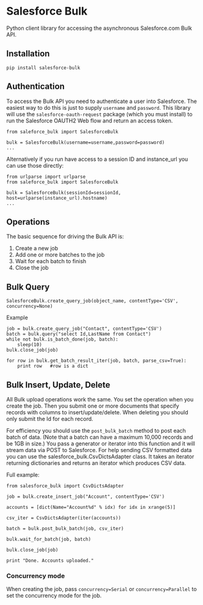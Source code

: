 # Salesforce Bulk

Python client library for accessing the asynchronous Salesforce.com Bulk API.

## Installation

```pip install salesforce-bulk```

## Authentication

To access the Bulk API you need to authenticate a user into Salesforce. The easiest
way to do this is just to supply `username` and `password`. This library
will use the `salesforce-oauth-request` package (which you must install) to run
the Salesforce OAUTH2 Web flow and return an access token.

```
from saleforce_bulk import SalesforceBulk

bulk = SalesforceBulk(username=username,password=password)
...
```

Alternatively if you run have access to a session ID and instance_url you can use
those directly:

```
from urlparse import urlparse
from saleforce_bulk import SalesforceBulk

bulk = SalesforceBulk(sessionId=sessionId, host=urlparse(instance_url).hostname)
...
```

## Operations

The basic sequence for driving the Bulk API is:

1. Create a new job
2. Add one or more batches to the job
3. Wait for each batch to finish
4. Close the job


## Bulk Query

`SalesforceBulk.create_query_job(object_name, contentType='CSV', concurrency=None)`

Example

```
job = bulk.create_query_job("Contact", contentType='CSV')
batch = bulk.query("select Id,LastName from Contact")
while not bulk.is_batch_done(job, batch):
	sleep(10)
bulk.close_job(job)

for row in bulk.get_batch_result_iter(job, batch, parse_csv=True):
	print row   #row is a dict
```

## Bulk Insert, Update, Delete

All Bulk upload operations work the same. You set the operation when you create the
job. Then you submit one or more documents that specify records with columns to
insert/update/delete. When deleting you should only submit the Id for each record.

For efficiency you should use the `post_bulk_batch` method to post each batch of
data. (Note that a batch can have a maximum 10,000 records and be 1GB in size.)
You pass a generator or iterator into this function and it will stream data via
POST to Salesforce. For help sending CSV formatted data you can use the
salesforce_bulk.CsvDictsAdapter class. It takes an iterator returning dictionaries
and returns an iterator which produces CSV data.

Full example:

```
from salesforce_bulk import CsvDictsAdapter

job = bulk.create_insert_job("Account", contentType='CSV')

accounts = [dict(Name="Account%d" % idx) for idx in xrange(5)]

csv_iter = CsvDictsAdapter(iter(accounts))

batch = bulk.post_bulk_batch(job, csv_iter)

bulk.wait_for_batch(job, batch)

bulk.close_job(job)

print "Done. Accounts uploaded."
```

### Concurrency mode

When creating the job, pass `concurrency=Serial` or `concurrency=Parallel` to set the
concurrency mode for the job.





